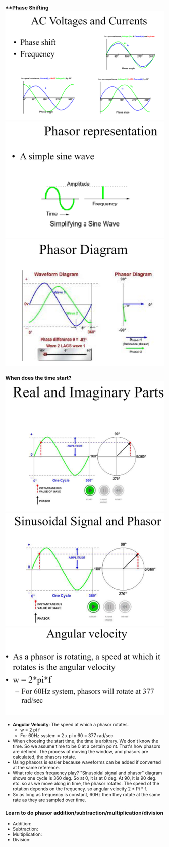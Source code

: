 ### **Phase Shifting ![](../Images/20250510185735.png) ![](../Images/20250510185806.png) ![](../Images/20250510185938.png)
### When does the time start?  ![](../Images/20250510185953.png)  ![](../Images/20250510185835.png) ![](../Images/20250510185903.png)
 
- **Angular Velocity**: The speed at which a phasor rotates.
	- w = 2 pi f
	- For 60Hz system = 2 x pi x 60 = 377 rad/sec
- When choosing the start time, the time is arbitrary. We don't know the time. So we assume time to be 0 at a certain point. That's how phasors are defined. The process of moving the window, and phasors are calculated, the phasors rotate. 
- Using phasors is easier because waveforms can be added if converted at the same reference.
- What role does frequency play? "Sinusoidal signal and phasor" diagram shows one cycle is 360 deg. So at 0, it is at 0 deg. At 90, it is 90 deg. etc. so as we move along in time, the phasor rotates. The speed of the rotation depends on the frequency. so angular velocity 2 * Pi * f.
- So as long as frequency is constant, 60Hz then they rotate at the same rate as they are sampled over time.

### Learn to do phasor addition/subtraction/multiplication/division
- Addition:
- Subtraction:
- Multiplication:
- Division: